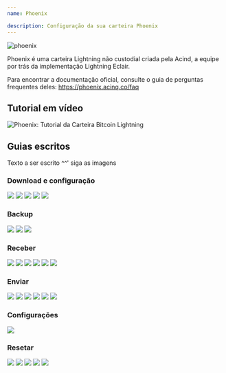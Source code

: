 ```yaml
---
name: Phoenix

description: Configuração da sua carteira Phoenix
---
```


![phoenix](assets/cover.jpeg)

Phoenix é uma carteira Lightning não custodial criada pela Acind, a equipe por trás da implementação Lightning Eclair.

Para encontrar a documentação oficial, consulte o guia de perguntas frequentes deles: https://phoenix.acinq.co/faq

## Tutorial em vídeo

![ Phoenix: Tutorial da Carteira Bitcoin Lightning](https://youtu.be/cbtAmevYpdM?si=zctujxtI0hI-jKpC)

## Guias escritos

Texto a ser escrito ^^' siga as imagens

### Download e configuração

![](assets/screenshot1.webp)
![](assets/screenshot2.webp)
![](assets/screenshot3.webp)
![](assets/screenshot4.webp)
![](assets/screenshot5.webp)

### Backup

![](assets/screenshot6.webp)
![](assets/screenshot7.webp)
![](assets/screenshot8.webp)

### Receber

![](assets/screenshot9.webp)
![](assets/screenshot10.webp)
![](assets/screenshot11.webp)
![](assets/screenshot12.webp)
![](assets/screenshot13.webp)
![](assets/screenshot14.webp)

### Enviar

![](assets/screenshot15.webp)
![](assets/screenshot16.webp)
![](assets/screenshot17.webp)
![](assets/screenshot18.webp)
![](assets/screenshot19.webp)
![](assets/screenshot20.webp)

### Configurações

![](assets/screenshot21.webp)

### Resetar

![](assets/screenshot22.webp)
![](assets/screenshot23.webp)
![](assets/screenshot24.webp)
![](assets/screenshot25.webp)
![](assets/screenshot26.webp)
